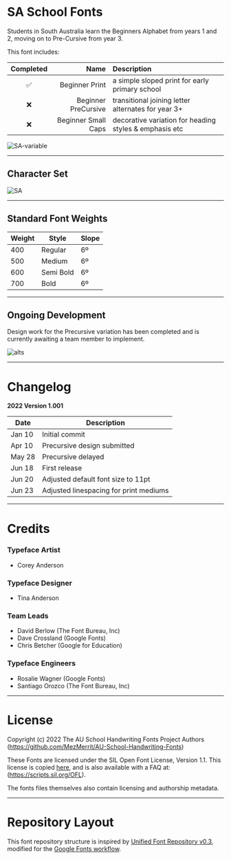 # SA School Fonts

Students in South Australia learn the Beginners Alphabet from years 1 and 2, moving on to Pre-Cursive from year 3.

This font includes:

Completed | Name | Description
| :---: | ---: | :---
✅ | Beginner Print | a simple sloped print for early primary school
❌ | Beginner PreCursive | transitional joining letter alternates for year 3+
❌ | Beginner Small Caps | decorative variation for heading styles & emphasis etc


![SA-variable](https://user-images.githubusercontent.com/34974280/176464065-a4d60c6b-94a2-4c8d-acb2-bffca396d49e.gif)

- - - -

## Character Set ##

![SA](https://user-images.githubusercontent.com/34974280/174548472-9eb56fd0-77ea-459c-ba18-e7672f660e53.png)

- - - -

## Standard Font Weights ##

Weight        | Style        | Slope
------------- | -------------| -------------
400           | Regular      | 6º
500           | Medium       | 6º
600           | Semi Bold    | 6º
700           | Bold         | 6º

- - - -

## Ongoing Development ##

Design work for the Precursive variation has been completed and is currently awaiting a team member to implement.

![alts](https://user-images.githubusercontent.com/34974280/174550844-2dbf3918-793e-4aab-be88-39c88a581d87.png)

- - - -

# Changelog #

**2022 Version 1.001**

Date          | Description
------------- | -------------
Jan 10        | Initial commit
Apr 10        | Precursive design submitted
May 28        | Precursive delayed
Jun 18        | First release
Jun 20        | Adjusted default font size to 11pt
Jun 23        | Adjusted linespacing for print mediums

- - - -

# Credits #

### Typeface Artist ###
- Corey Anderson

### Typeface Designer ###
- Tina Anderson

### Team Leads ###
- David Berlow (The Font Bureau, Inc)
- Dave Crossland (Google Fonts)
- Chris Betcher (Google for Education)

### Typeface Engineers ###
- Rosalie Wagner (Google Fonts)
- Santiago Orozco (The Font Bureau, Inc)

- - - -

# License #

Copyright (c) 2022 The AU School Handwriting Fonts Project Authors (https://github.com/MezMerrit/AU-School-Handwriting-Fonts)

These Fonts are licensed under the SIL Open Font License, Version 1.1. This license is copied [here](https://github.com/MezMerrit/AU-School-Handwriting-Fonts/blob/main/OFL.txt "SIL Open Font License"), and is also available with a FAQ at: (https://scripts.sil.org/OFL).

The fonts files themselves also contain licensing and authorship metadata.

- - - -

# Repository Layout #

This font repository structure is inspired by [Unified Font Repository v0.3](https://github.com/unified-font-repository/Unified-Font-Repository), modified for the [Google Fonts workflow](https://github.com/googlefonts/googlefonts-project-template).
